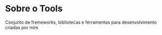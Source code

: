 # Sobre o Tools
Conjunto de fremeworks, bibliotecas e ferramentas para desenvolvimento criadas por mim
